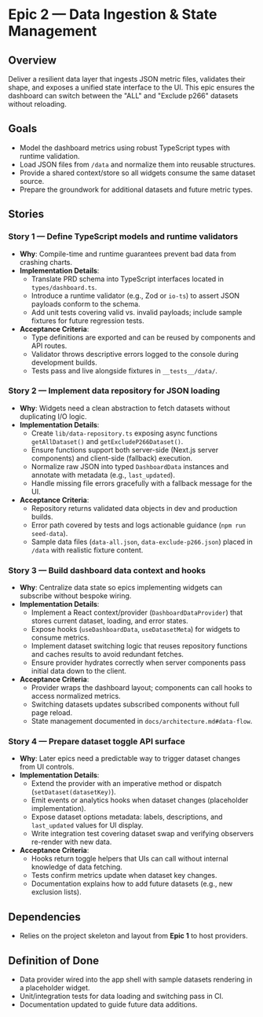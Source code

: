 # Epic 2 — Data Ingestion & State Management

## Overview
Deliver a resilient data layer that ingests JSON metric files, validates their shape, and exposes a unified state interface to the UI. This epic ensures the dashboard can switch between the "ALL" and "Exclude p266" datasets without reloading.

## Goals
- Model the dashboard metrics using robust TypeScript types with runtime validation.
- Load JSON files from `/data` and normalize them into reusable structures.
- Provide a shared context/store so all widgets consume the same dataset source.
- Prepare the groundwork for additional datasets and future metric types.

## Stories

### Story 1 — Define TypeScript models and runtime validators
- **Why**: Compile-time and runtime guarantees prevent bad data from crashing charts.
- **Implementation Details**:
  - Translate PRD schema into TypeScript interfaces located in `types/dashboard.ts`.
  - Introduce a runtime validator (e.g., Zod or `io-ts`) to assert JSON payloads conform to the schema.
  - Add unit tests covering valid vs. invalid payloads; include sample fixtures for future regression tests.
- **Acceptance Criteria**:
  - Type definitions are exported and can be reused by components and API routes.
  - Validator throws descriptive errors logged to the console during development builds.
  - Tests pass and live alongside fixtures in `__tests__/data/`.

### Story 2 — Implement data repository for JSON loading
- **Why**: Widgets need a clean abstraction to fetch datasets without duplicating I/O logic.
- **Implementation Details**:
  - Create `lib/data-repository.ts` exposing async functions `getAllDataset()` and `getExcludeP266Dataset()`.
  - Ensure functions support both server-side (Next.js server components) and client-side (fallback) execution.
  - Normalize raw JSON into typed `DashboardData` instances and annotate with metadata (e.g., `last_updated`).
  - Handle missing file errors gracefully with a fallback message for the UI.
- **Acceptance Criteria**:
  - Repository returns validated data objects in dev and production builds.
  - Error path covered by tests and logs actionable guidance (`npm run seed-data`).
  - Sample data files (`data-all.json`, `data-exclude-p266.json`) placed in `/data` with realistic fixture content.

### Story 3 — Build dashboard data context and hooks
- **Why**: Centralize data state so epics implementing widgets can subscribe without bespoke wiring.
- **Implementation Details**:
  - Implement a React context/provider (`DashboardDataProvider`) that stores current dataset, loading, and error states.
  - Expose hooks (`useDashboardData`, `useDatasetMeta`) for widgets to consume metrics.
  - Implement dataset switching logic that reuses repository functions and caches results to avoid redundant fetches.
  - Ensure provider hydrates correctly when server components pass initial data down to the client.
- **Acceptance Criteria**:
  - Provider wraps the dashboard layout; components can call hooks to access normalized metrics.
  - Switching datasets updates subscribed components without full page reload.
  - State management documented in `docs/architecture.md#data-flow`.

### Story 4 — Prepare dataset toggle API surface
- **Why**: Later epics need a predictable way to trigger dataset changes from UI controls.
- **Implementation Details**:
  - Extend the provider with an imperative method or dispatch (`setDataset(datasetKey)`).
  - Emit events or analytics hooks when dataset changes (placeholder implementation).
  - Expose dataset options metadata: labels, descriptions, and `last_updated` values for UI display.
  - Write integration test covering dataset swap and verifying observers re-render with new data.
- **Acceptance Criteria**:
  - Hooks return toggle helpers that UIs can call without internal knowledge of data fetching.
  - Tests confirm metrics update when dataset key changes.
  - Documentation explains how to add future datasets (e.g., new exclusion lists).

## Dependencies
- Relies on the project skeleton and layout from **Epic 1** to host providers.

## Definition of Done
- Data provider wired into the app shell with sample datasets rendering in a placeholder widget.
- Unit/integration tests for data loading and switching pass in CI.
- Documentation updated to guide future data additions.
